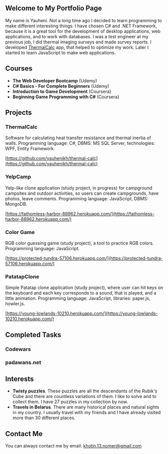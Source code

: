## Welcome to My Portfolio Page

My name is Yauheni. Not a long time ago I decided to learn programming to make different interesting things. I have chosen C# and .NET Framework, because it is a great tool for the development of desktop applications, web applications, and to work with databases. I was a test engineer at my previous job, I did thermal imaging surveys and made survey reports. I developed [ThermalCalc](https://github.com/yauhenikh/thermal-calc) app, that helped to optimize my work. Later I started to learn JavaScript to make web applications.

## Courses

- **The Web Developer Bootcamp** (Udemy)
- **C# Basics - For Complete Beginners** (Udemy)
- **Introduction to Game Development** (Coursera)
- **Beginning Game Programming with C#** (Coursera)


## Projects

### ThermalCalc

Software for calculating heat transfer resistance and thermal inertia of walls. Programming language: C#, DBMS: MS SQL Server, technologies: WPF, Entity Framework.

[https://github.com/yauhenikh/thermal-calc](https://github.com/yauhenikh/thermal-calc)

### YelpCamp

Yelp-like clone application (study project, in progress) for campground campsites and outdoor activities, so users can create campgrounds, have photos, leave comments. Programming language: JavaScript, DBMS: MongoDB.

[https://fathomless-harbor-88962.herokuapp.com/](https://fathomless-harbor-88962.herokuapp.com/)

### Color Game

RGB color guessing game (study project), a tool to practice RGB colors. Programming language: JavaScript.

[https://protected-tundra-57106.herokuapp.com/](https://protected-tundra-57106.herokuapp.com/)

### PatatapClone

Simple Patatap clone application (study project), where user can hit keys on the keyboard and each key corresponds to a sound, that is played, and a little animation. Programming language: JavaScript, libraries: paper.js, howler.js.

[https://young-lowlands-10210.herokuapp.com/](https://young-lowlands-10210.herokuapp.com/)


## Completed Tasks

### Codewars

### padawans.net

## Interests

- **Twisty puzzles**. These puzzles are all the descendants of the Rubik's Cube and there are countless variations of them. I like to solve and to collect them. I have 27 puzzles in my collection by now.
- **Travels in Belarus**. There are many historical places and natural sights in my country. I usually travel with my friends and I have already visited more than 30 different places.

## Contact Me

You can always contact me by email: [khotin.13.nomer@gmail.com](mailto:khotin.13.nomer@gmail.com)
